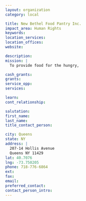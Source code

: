 ```yaml
---
layout: organization
category: local

title: New Bethel Food Pantry Inc.
impact_area: Human Rights
keywords: 
location_services: 
location_offices: 
website: 

description: 
mission: |
  To provide food for the hungry,

cash_grants: 
grants: 
service_opp: 
services: 

learn: 
cont_relationship: 

salutation: 
first_name: 
last_name: 
title_contact_person: 

city: Queens
state: NY
address: |
  207-14 Hollis Avenue     
  Queens NY 11429
lat: 40.7076
lng: -73.750205
phone: 718-776-6864
ext: 
fax: 
email: 
preferred_contact: 
contact_person_intro: 
---
```

